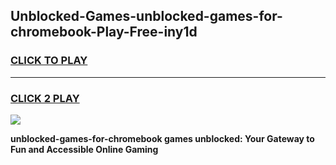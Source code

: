 
## Unblocked-Games-unblocked-games-for-chromebook-Play-Free-iny1d
<h3>
<a href="https://premium76.site?title=unblocked-games-for-chromebook&ref=10A">CLICK TO PLAY</a></h3>
<hr>

<h3>
<a href="https://premium76.site?title=unblocked-games-for-chromebook&ref=10A">CLICK 2 PLAY</a>
  
</h3>

<a href="https://premium76.site?title=unblocked-games-for-chromebook&ref=10A"><img src="https://clearcache.store/games.png"></a>


**unblocked-games-for-chromebook games unblocked: Your Gateway to Fun and Accessible Online Gaming**
